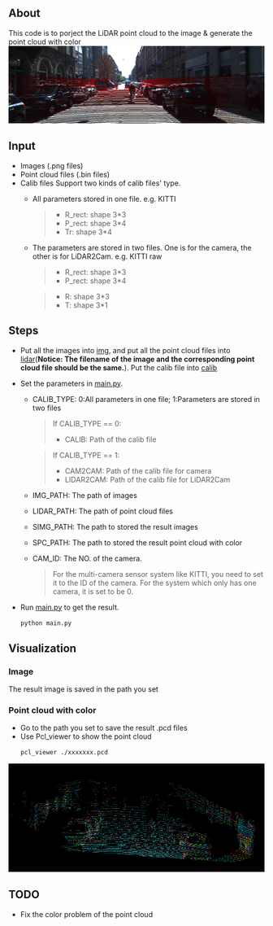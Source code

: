 ## About
This code is to porject the LiDAR point cloud to the image & generate the point cloud with color
![demo.png](./demo/demo.png)
## Input
* Images (.png files)
* Point cloud files (.bin files)
* Calib files
    Support two kinds of calib files' type.
    * All parameters stored in one file. e.g. KITTI
        > * R_rect: shape 3*3
        > * P_rect: shape 3*4
        > * Tr: shape 3*4 
    * The parameters are stored in two files. One is for the camera, the other is for LiDAR2Cam. e.g. KITTI raw
        > * R_rect: shape 3*3
        > * P_rect: shape 3*4

        > * R: shape 3*3
        > * T: shape 3*1

## Steps
* Put all the images into [img](./img/), and put all the point cloud files into [lidar](./lidar/)(**Notice: The filename of the image and the corresponding point cloud file should be the same.**). Put the calib file into [calib](./calib/)

* Set the parameters in [main.py](./main.py).
    * CALIB_TYPE: 0:All parameters in one file; 1:Parameters are stored in two files
        > If CALIB_TYPE == 0:
        >    * CALIB: Path of the calib file

        > If CALIB_TYPE == 1:
        >    * CAM2CAM: Path of the calib file for camera
        >    * LIDAR2CAM: Path of the calib file for LiDAR2Cam
    * IMG_PATH: The path of images
    * LIDAR_PATH: The path of point cloud files
    * SIMG_PATH: The path to stored the result images
    * SPC_PATH: The path to stored the result point cloud with color
    * CAM_ID: The NO. of the camera.
        > For the multi-camera sensor system like KITTI, you need to set it to the ID of the camera. For the system which only has one camera, it is set to be 0.

* Run [main.py](./main.py) to get the result.
    ```Bash
    python main.py
    ```

## Visualization
### Image
The result image is saved in the path you set

### Point cloud with color
* Go to the path you set to save the result .pcd files
* Use Pcl_viewer to show the point cloud
    ```Bash
    pcl_viewer ./xxxxxxx.pcd
    ```

![demo_pc.png](./demo/demo_pc.png)

## TODO
* Fix the color problem of the point cloud


